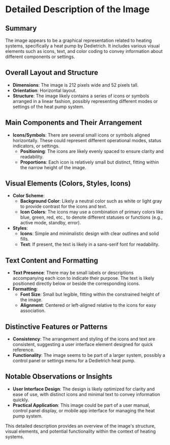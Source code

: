 # Detailed Description of the Image

## Summary
The image appears to be a graphical representation related to heating systems, specifically a heat pump by Dedietrich. It includes various visual elements such as icons, text, and color coding to convey information about different components or settings.

## Overall Layout and Structure
- **Dimensions**: The image is 212 pixels wide and 52 pixels tall.
- **Orientation**: Horizontal layout.
- **Structure**: The image likely contains a series of icons or symbols arranged in a linear fashion, possibly representing different modes or settings of the heat pump system.

## Main Components and Their Arrangement
- **Icons/Symbols**: There are several small icons or symbols aligned horizontally. These could represent different operational modes, status indicators, or settings.
  - **Positioning**: The icons are likely evenly spaced to ensure clarity and readability.
  - **Proportions**: Each icon is relatively small but distinct, fitting within the narrow height of the image.

## Visual Elements (Colors, Styles, Icons)
- **Color Scheme**:
  - **Background Color**: Likely a neutral color such as white or light gray to provide contrast for the icons and text.
  - **Icon Colors**: The icons may use a combination of primary colors like blue, green, red, etc., to denote different statuses or functions (e.g., active mode, standby, error).
- **Styles**:
  - **Icons**: Simple and minimalistic design with clear outlines and solid fills.
  - **Text**: If present, the text is likely in a sans-serif font for readability.

## Text Content and Formatting
- **Text Presence**: There may be small labels or descriptions accompanying each icon to indicate their purpose. The text is likely positioned directly below or beside the corresponding icons.
- **Formatting**:
  - **Font Size**: Small but legible, fitting within the constrained height of the image.
  - **Alignment**: Centered or left-aligned relative to the icons for easy association.

## Distinctive Features or Patterns
- **Consistency**: The arrangement and styling of the icons and text are consistent, suggesting a user interface element designed for quick reference.
- **Functionality**: The image seems to be part of a larger system, possibly a control panel or settings menu for a Dedietrich heat pump.

## Notable Observations or Insights
- **User Interface Design**: The design is likely optimized for clarity and ease of use, with distinct icons and minimal text to convey information quickly.
- **Practical Application**: This image could be part of a user manual, control panel display, or mobile app interface for managing the heat pump system.

This detailed description provides an overview of the image's structure, visual elements, and potential functionality within the context of heating systems.